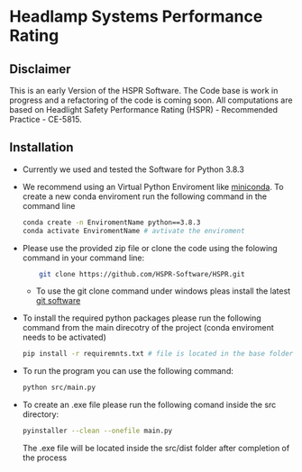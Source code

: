 # Headlamp Systems Performance Rating

## Disclaimer
This is an early Version of the HSPR Software. The Code base is work in progress and a refactoring of the code is coming soon.
All computations are based on Headlight Safety Performance Rating (HSPR) - Recommended Practice - CE-5815.


## Installation

- Currently we used and tested the Software for Python 3.8.3
- We recommend using an Virtual Python Enviroment like [miniconda](https://docs.conda.io/en/latest/miniconda.html). To create a new conda enviroment run the following command in the command line
    ```bash
    conda create -n EnviromentName python==3.8.3
    conda activate EnviromentName # avtivate the enviroment
    ```
- Please use the provided zip file or clone the code using the folowing command in your command line:
    ```bash
        git clone https://github.com/HSPR-Software/HSPR.git
    ```
    - To use the git clone command under windows pleas install the latest [git software](https://git-scm.com/downloads)
- To install the required python packages please run the following command from the main direcotry of the project (conda enviroment needs to be activated)
    ```bash
    pip install -r requiremnts.txt # file is located in the base folder
    ```
- To run the program you can use the following command:
    ```bash
    python src/main.py
    ```

- To create an .exe file please run the following comand inside the src directory:
    ```bash
    pyinstaller --clean --onefile main.py
    ```
    The .exe file will be located inside the src/dist folder after completion of the process